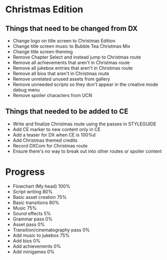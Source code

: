 # Christmas Edition

## Things that need to be changed from DX
- Change logo on title screen to Christmas Edition
- Change title screen music to Bubble Tea Christmas Mix
- Change title screen theming
- Remove Chapter Select and instead jump to Christmas route
- Remove all achievements that aren't in Christmas route
- Remove all jukebox entries that aren't in Christmas route
- Remove all bios that aren't in Christmas route
- Remove unrelated unused assets from gallery
- Remove unneeded scripts so they don't appear in the creative mode debug menu
- Remove spoiler characters from UCN

## Things that needed to be added to CE
- Write and finalize Christmas route using the passes in STYLEGUIDE
- Add CE marker to new content only in CE
- Add a teaser for DX when CE is 100%d
- Add Christmas themed credits
- Record DXCom for Christmas route
- Ensure there's no way to break out into other routes or spoiler content

# Progress
- Flowchart (My head) 100%
- Script writing 80%
- Basic asset creation 75%
- Basic transitions 80%
- Music 75%
- Sound effects 5%
- Grammar pass 0%
- Asset pass 0%
- Transition/cinematography pass 0%
- Add music to jukebox 75%
- Add bios 0%
- Add achievements 0%
- Add minigames 0%